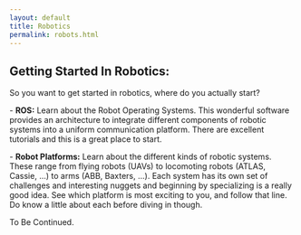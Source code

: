 ```yaml
---
layout: default
title: Robotics
permalink: robots.html
---
```


<div class="blurb">
  <!-- PhD -->
  <h2>
    Getting Started In Robotics:
  </h2>

  <p>
		So you want to get started in robotics, where do you actually start?
	</p>

  <p>
		- <strong>ROS:</strong> Learn about the Robot Operating Systems. This wonderful software provides an architecture to integrate different components of robotic systems into a uniform communication platform. There are excellent tutorials and this is a great place to start.
	</p>
	<p>
		- <strong>Robot Platforms:</strong> Learn about the different kinds of robotic systems. These range from flying robots (UAVs) to locomoting robots (ATLAS, Cassie, ...) to arms (ABB, Baxters, ...). Each system has its own set of challenges and interesting nuggets and beginning by specializing is a really good idea. See which platform is most exciting to you, and follow that line. Do know a little about each before diving in though.
	</p>
	<p>
		To Be Continued.
	</p>

</div><!-- /.blurb -->
